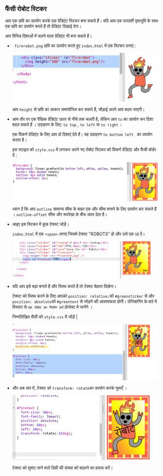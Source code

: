 ## फैंसी रोबोट स्टिकर

आप एक छवि का उपयोग करके एक ग्रेडिएंट स्टिकर बना सकते हैं। यदि आप एक पारदर्शी पृष्ठभूमि के साथ एक छवि का उपयोग करते हैं तो ग्रेडिएंट दिखाई देगा।

आप विभिन्न दिशाओं में चलने वाला ग्रेडिएंट भी बना सकते हैं।

+ ` firerobot.png` छवि का उपयोग करते हुए ` index.html ` में एक स्टिकर लगाएं :
    
    ![स्क्रीनशॉट](images/stickers-fire-html.png)
    
    आप ` height ` से छवि का आकार समायोजित कर सकते हैं, चौड़ाई अपने आप बदल जाएगी।

+ आम तौर पर एक रैखिक ग्रेडिएंट ऊपर से नीचे तक चलती है, लेकिन आप `to` का उपयोग कर दिशा बदल सकते हैं । उदाहरण के लिए: `to top` , `to left` या `to right` ।
    
    एक विकर्ण ग्रेडिएंट के लिए आप दो दिशाएं देते हैं। यह उदाहरण `to bottom left ` का उपयोग करता है।
    
    इस स्टाइल को `style.css` में लगाकर अपने नए रोबोट स्टिकर को विकर्ण ग्रेडिएंट और फैंसी बॉर्डर दें :
    
    ![स्क्रीनशॉट](images/stickers-fire-gradient.png)
    
    ध्यान दें कि आप `outline` सामान्य सीमा के बाहर एक और सीमा बनाने के लिए उपयोग कर सकते हैं । `outline-offset` सीमा और रूपरेखा के बीच अंतर देता है।

+ आइए इस स्टिकर में कुछ टेक्स्ट जोड़ें।
    
    `index.html` में एक `<span>` लगाएं जिसमे टेक्स्ट "ROBOTS" हो और उसे एक id दें।
    
    ![स्क्रीनशॉट](images/stickers-fire-span.png)

+ यदि आप इसे बड़ा बनाते हैं और स्तिथ करते हैं तो टेक्स्ट बेहतर दिखेगा।
    
    टेक्स्ट को स्तिथ करने के लिए आपको `position: relative;`को `#greensticker` से और `position: absolute`को `#greentext` से जोड़ने की आवश्यकता होगी। पोजिशनिंग के बारे में विस्तार से `एक रोबोट का निर्माण करें` प्रोजेक्ट में जानेंगे ।
    
    निम्नलिखित शैली को ` style.css ` में जोड़ें |
    
    ![स्क्रीनशॉट](images/stickers-fire-text-style.png)

+ और अब अंत में, टेक्स्ट को `transform: rotate`का उपयोग करके घुमाएँ ।
    
    ![स्क्रीनशॉट](images/stickers-fire-rotate.png)
    
    टेक्स्ट को घुमाए जाने वाले डिग्री की संख्या को बदलने का प्रयास करें।
